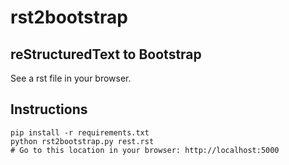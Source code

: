 rst2bootstrap
=============

## reStructuredText to Bootstrap

See a rst file in your browser.

## Instructions

    pip install -r requirements.txt
    python rst2bootstrap.py rest.rst
    # Go to this location in your browser: http://localhost:5000

